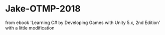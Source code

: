 # Jake-OTMP-2018
from ebook 'Learning C# by Developing Games with Unity 5.x, 2nd Edition' with a little modification
